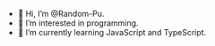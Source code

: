- 👋 Hi, I’m @Random-Pu.
- 👀 I’m interested in programming.
- 🌱 I’m currently learning JavaScript and TypeScript.
<!---
Random-Pu/Random-Pu is a ✨ special ✨ repository because its `README.md` (this file) appears on your GitHub profile.
You can click the Preview link to take a look at your changes.
--->
